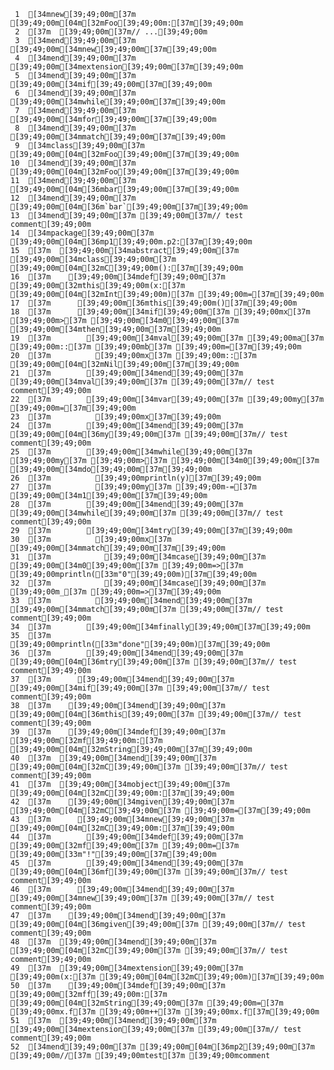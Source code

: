      1	[34mnew[39;49;00m[37m [39;49;00m[04m[32mFoo[39;49;00m:[37m[39;49;00m
     2	[37m  [39;49;00m[37m// ...[39;49;00m
     3	[34mend[39;49;00m[37m [39;49;00m[34mnew[39;49;00m[37m[39;49;00m
     4	[34mend[39;49;00m[37m [39;49;00m[34mextension[39;49;00m[37m[39;49;00m
     5	[34mend[39;49;00m[37m [39;49;00m[34mif[39;49;00m[37m[39;49;00m
     6	[34mend[39;49;00m[37m [39;49;00m[34mwhile[39;49;00m[37m[39;49;00m
     7	[34mend[39;49;00m[37m [39;49;00m[34mfor[39;49;00m[37m[39;49;00m
     8	[34mend[39;49;00m[37m [39;49;00m[34mmatch[39;49;00m[37m[39;49;00m
     9	[34mclass[39;49;00m[37m [39;49;00m[04m[32mFoo[39;49;00m[37m[39;49;00m
    10	[34mend[39;49;00m[37m [39;49;00m[04m[32mFoo[39;49;00m[37m[39;49;00m
    11	[34mend[39;49;00m[37m [39;49;00m[04m[36mbar[39;49;00m[37m[39;49;00m
    12	[34mend[39;49;00m[37m [39;49;00m[04m[36m`bar`[39;49;00m[37m[39;49;00m
    13	[34mend[39;49;00m[37m [39;49;00m[37m// test comment[39;49;00m
    14	[34mpackage[39;49;00m[37m [39;49;00m[04m[36mp1[39;49;00m.p2:[37m[39;49;00m
    15	[37m  [39;49;00m[34mabstract[39;49;00m[37m [39;49;00m[34mclass[39;49;00m[37m [39;49;00m[04m[32mC[39;49;00m():[37m[39;49;00m
    16	[37m    [39;49;00m[34mdef[39;49;00m[37m [39;49;00m[32mthis[39;49;00m(x:[37m [39;49;00m[04m[32mInt[39;49;00m)[37m [39;49;00m=[37m[39;49;00m
    17	[37m      [39;49;00m[36mthis[39;49;00m()[37m[39;49;00m
    18	[37m      [39;49;00m[34mif[39;49;00m[37m [39;49;00mx[37m [39;49;00m>[37m [39;49;00m[34m0[39;49;00m[37m [39;49;00m[34mthen[39;49;00m[37m[39;49;00m
    19	[37m        [39;49;00m[34mval[39;49;00m[37m [39;49;00ma[37m [39;49;00m::[37m [39;49;00mb[37m [39;49;00m=[37m[39;49;00m
    20	[37m          [39;49;00mx[37m [39;49;00m::[37m [39;49;00m[04m[32mNil[39;49;00m[37m[39;49;00m
    21	[37m        [39;49;00m[34mend[39;49;00m[37m [39;49;00m[34mval[39;49;00m[37m [39;49;00m[37m// test comment[39;49;00m
    22	[37m        [39;49;00m[34mvar[39;49;00m[37m [39;49;00my[37m [39;49;00m=[37m[39;49;00m
    23	[37m          [39;49;00mx[37m[39;49;00m
    24	[37m        [39;49;00m[34mend[39;49;00m[37m [39;49;00m[04m[36my[39;49;00m[37m [39;49;00m[37m// test comment[39;49;00m
    25	[37m        [39;49;00m[34mwhile[39;49;00m[37m [39;49;00my[37m [39;49;00m>[37m [39;49;00m[34m0[39;49;00m[37m [39;49;00m[34mdo[39;49;00m[37m[39;49;00m
    26	[37m          [39;49;00mprintln(y)[37m[39;49;00m
    27	[37m          [39;49;00my[37m [39;49;00m-=[37m [39;49;00m[34m1[39;49;00m[37m[39;49;00m
    28	[37m        [39;49;00m[34mend[39;49;00m[37m [39;49;00m[34mwhile[39;49;00m[37m [39;49;00m[37m// test comment[39;49;00m
    29	[37m        [39;49;00m[34mtry[39;49;00m[37m[39;49;00m
    30	[37m          [39;49;00mx[37m [39;49;00m[34mmatch[39;49;00m[37m[39;49;00m
    31	[37m            [39;49;00m[34mcase[39;49;00m[37m [39;49;00m[34m0[39;49;00m[37m [39;49;00m=>[37m [39;49;00mprintln([33m"0"[39;49;00m)[37m[39;49;00m
    32	[37m            [39;49;00m[34mcase[39;49;00m[37m [39;49;00m_[37m [39;49;00m=>[37m[39;49;00m
    33	[37m          [39;49;00m[34mend[39;49;00m[37m [39;49;00m[34mmatch[39;49;00m[37m [39;49;00m[37m// test comment[39;49;00m
    34	[37m        [39;49;00m[34mfinally[39;49;00m[37m[39;49;00m
    35	[37m          [39;49;00mprintln([33m"done"[39;49;00m)[37m[39;49;00m
    36	[37m        [39;49;00m[34mend[39;49;00m[37m [39;49;00m[04m[36mtry[39;49;00m[37m [39;49;00m[37m// test comment[39;49;00m
    37	[37m      [39;49;00m[34mend[39;49;00m[37m [39;49;00m[34mif[39;49;00m[37m [39;49;00m[37m// test comment[39;49;00m
    38	[37m    [39;49;00m[34mend[39;49;00m[37m [39;49;00m[04m[36mthis[39;49;00m[37m [39;49;00m[37m// test comment[39;49;00m
    39	[37m    [39;49;00m[34mdef[39;49;00m[37m [39;49;00m[32mf[39;49;00m:[37m [39;49;00m[04m[32mString[39;49;00m[37m[39;49;00m
    40	[37m  [39;49;00m[34mend[39;49;00m[37m [39;49;00m[04m[32mC[39;49;00m[37m [39;49;00m[37m// test comment[39;49;00m
    41	[37m  [39;49;00m[34mobject[39;49;00m[37m [39;49;00m[04m[32mC[39;49;00m:[37m[39;49;00m
    42	[37m    [39;49;00m[34mgiven[39;49;00m[37m [39;49;00m[04m[32mC[39;49;00m[37m [39;49;00m=[37m[39;49;00m
    43	[37m      [39;49;00m[34mnew[39;49;00m[37m [39;49;00m[04m[32mC[39;49;00m:[37m[39;49;00m
    44	[37m        [39;49;00m[34mdef[39;49;00m[37m [39;49;00m[32mf[39;49;00m[37m [39;49;00m=[37m [39;49;00m[33m"!"[39;49;00m[37m[39;49;00m
    45	[37m        [39;49;00m[34mend[39;49;00m[37m [39;49;00m[04m[36mf[39;49;00m[37m [39;49;00m[37m// test comment[39;49;00m
    46	[37m      [39;49;00m[34mend[39;49;00m[37m [39;49;00m[34mnew[39;49;00m[37m [39;49;00m[37m// test comment[39;49;00m
    47	[37m    [39;49;00m[34mend[39;49;00m[37m [39;49;00m[04m[36mgiven[39;49;00m[37m [39;49;00m[37m// test comment[39;49;00m
    48	[37m  [39;49;00m[34mend[39;49;00m[37m [39;49;00m[04m[32mC[39;49;00m[37m [39;49;00m[37m// test comment[39;49;00m
    49	[37m  [39;49;00m[34mextension[39;49;00m[37m [39;49;00m(x:[37m [39;49;00m[04m[32mC[39;49;00m)[37m[39;49;00m
    50	[37m    [39;49;00m[34mdef[39;49;00m[37m [39;49;00m[32mff[39;49;00m:[37m [39;49;00m[04m[32mString[39;49;00m[37m [39;49;00m=[37m [39;49;00mx.f[37m [39;49;00m++[37m [39;49;00mx.f[37m[39;49;00m
    51	[37m  [39;49;00m[34mend[39;49;00m[37m [39;49;00m[34mextension[39;49;00m[37m [39;49;00m[37m// test comment[39;49;00m
    52	[34mend[39;49;00m[37m [39;49;00m[04m[36mp2[39;49;00m[37m [39;49;00m//[37m [39;49;00mtest[37m [39;49;00mcomment

